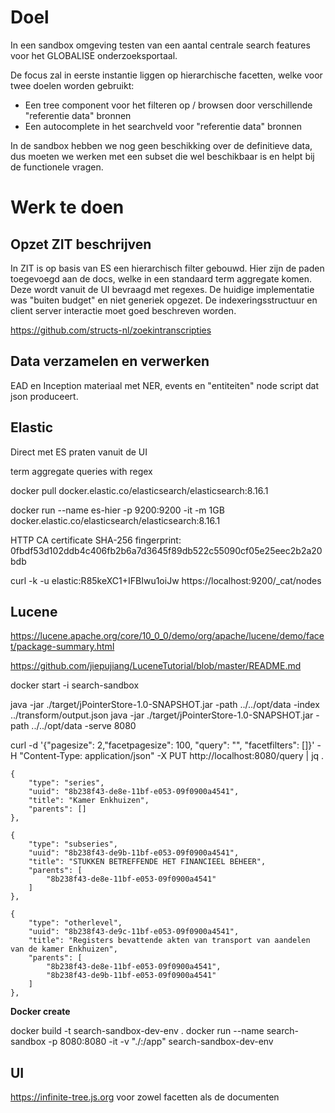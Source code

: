 # Doel

In een sandbox omgeving testen van een aantal centrale search features voor het GLOBALISE onderzoeksportaal.

De focus zal in eerste instantie liggen op hierarchische facetten, welke voor twee doelen worden gebruikt:

- Een tree component voor het filteren op / browsen door  verschillende "referentie data" bronnen
- Een autocomplete in het searchveld voor "referentie data" bronnen

In de sandbox hebben we nog geen beschikking over de definitieve data,
dus moeten we werken met een subset die wel beschikbaar is en helpt bij de functionele vragen.
	
# Werk te doen
## Opzet ZIT beschrijven

In ZIT is op basis van ES een hierarchisch filter gebouwd. Hier zijn de paden toegevoegd aan de docs,
welke in een standaard term aggregate komen. Deze wordt vanuit de UI bevraagd met regexes. De huidige
implementatie was "buiten budget" en niet generiek opgezet. De indexeringsstructuur en
client server interactie moet goed beschreven worden.

https://github.com/structs-nl/zoekintranscripties

## Data verzamelen en verwerken

EAD en Inception materiaal met NER, events en "entiteiten"
node script dat json produceert.

## Elastic
	
Direct met ES praten vanuit de UI

term aggregate queries with regex

docker pull docker.elastic.co/elasticsearch/elasticsearch:8.16.1

docker run --name es-hier -p 9200:9200 -it -m 1GB docker.elastic.co/elasticsearch/elasticsearch:8.16.1

HTTP CA certificate SHA-256 fingerprint:
0fbdf53d102ddb4c406fb2b6a7d3645f89db522c55090cf05e25eec2b2a20bdb

curl -k -u elastic:R85keXC1+IFBIwu1oiJw https://localhost:9200/_cat/nodes

## Lucene

https://lucene.apache.org/core/10_0_0/demo/org/apache/lucene/demo/facet/package-summary.html

https://github.com/jiepujiang/LuceneTutorial/blob/master/README.md


docker start -i search-sandbox

java -jar ./target/jPointerStore-1.0-SNAPSHOT.jar -path ../../opt/data -index ../transform/output.json
java -jar ./target/jPointerStore-1.0-SNAPSHOT.jar -path ../../opt/data -serve 8080

curl -d '{"pagesize": 2,"facetpagesize": 100, "query": "", "facetfilters": []}' -H "Content-Type: application/json" -X PUT http://localhost:8080/query | jq .


	{
		"type": "series",
		"uuid": "8b238f43-de8e-11bf-e053-09f0900a4541",
		"title": "Kamer Enkhuizen",
		"parents": []
	},

	{
		"type": "subseries",
		"uuid": "8b238f43-de9b-11bf-e053-09f0900a4541",
		"title": "STUKKEN BETREFFENDE HET FINANCIEEL BEHEER",
		"parents": [
			"8b238f43-de8e-11bf-e053-09f0900a4541"
		]
	},

	{
		"type": "otherlevel",
		"uuid": "8b238f43-de9c-11bf-e053-09f0900a4541",
		"title": "Registers bevattende akten van transport van aandelen  van de kamer Enkhuizen",
		"parents": [
			"8b238f43-de8e-11bf-e053-09f0900a4541",
			"8b238f43-de9b-11bf-e053-09f0900a4541"
		]
	},
	
	
**Docker create**

docker build -t search-sandbox-dev-env .
docker run --name search-sandbox -p 8080:8080 -it -v "./:/app" search-sandbox-dev-env

## UI

https://infinite-tree.js.org
voor zowel facetten als de documenten
	
